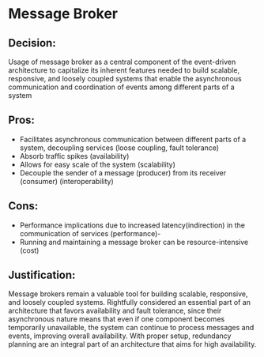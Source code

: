 # Message Broker

## Decision:

Usage of message broker as a central component of the event-driven architecture to capitalize its inherent 
features needed to build scalable, responsive, and loosely coupled systems that enable the asynchronous communication 
and coordination of events among different parts of a system

## Pros:

- Facilitates asynchronous communication between different parts of a system, decoupling services (loose coupling, fault tolerance)
- Absorb traffic spikes (availability)
- Allows for easy scale of the system (scalability)
- Decouple the sender of a message (producer) from its receiver (consumer) (interoperability)

## Cons:

- Performance implications due to increased latency(indirection) in the communication of services (performance)- 
- Running and maintaining a message broker can be resource-intensive (cost)

## Justification:

Message brokers remain a valuable tool for building scalable, responsive, and loosely coupled systems. 
Rightfully considered an essential part of an architecture that favors availability and fault tolerance, since
their asynchronous nature means that even if one component becomes temporarily unavailable, the system can continue 
to process messages and events, improving overall availability.
With proper setup, redundancy planning are an integral part of an architecture that aims for high availability.